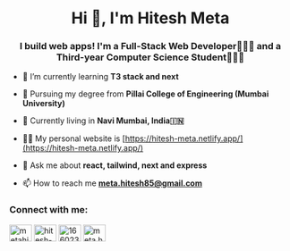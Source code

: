 <h1 align="center">Hi 👋, I'm Hitesh Meta</h1>
<h3 align="center">I build web apps! I'm a Full-Stack Web Developer👨🏻‍💻 and a Third-year Computer Science Student👨🏻‍🎓</h3>

- 🌱 I’m currently learning **T3 stack and next**

- 🏫 Pursuing my degree from **Pillai College of Engineering (Mumbai University)**

- 📍 Currently living in **Navi Mumbai, India🇮🇳**

- 👨‍💻 My personal website is [https://hitesh-meta.netlify.app/](https://hitesh-meta.netlify.app/)

- 💬 Ask me about **react, tailwind, next and express**

- 📫 How to reach me **meta.hitesh85@gmail.com**

<h3 align="left">Connect with me:</h3>
<p align="left">
<a href="https://twitter.com/metahitesh85" target="blank"><img align="center" src="https://raw.githubusercontent.com/rahuldkjain/github-profile-readme-generator/master/src/images/icons/Social/twitter.svg" alt="metahitesh85" height="30" width="40" /></a>
<a href="https://linkedin.com/in/hitesh-meta" target="blank"><img align="center" src="https://raw.githubusercontent.com/rahuldkjain/github-profile-readme-generator/master/src/images/icons/Social/linked-in-alt.svg" alt="hitesh-meta" height="30" width="40" /></a>
<a href="https://stackoverflow.com/users/16602375" target="blank"><img align="center" src="https://raw.githubusercontent.com/rahuldkjain/github-profile-readme-generator/master/src/images/icons/Social/stack-overflow.svg" alt="16602375" height="30" width="40" /></a>
<a href="https://instagram.com/meta.hitesh85" target="blank"><img align="center" src="https://raw.githubusercontent.com/rahuldkjain/github-profile-readme-generator/master/src/images/icons/Social/instagram.svg" alt="meta.hitesh85" height="30" width="40" /></a>
</p>
